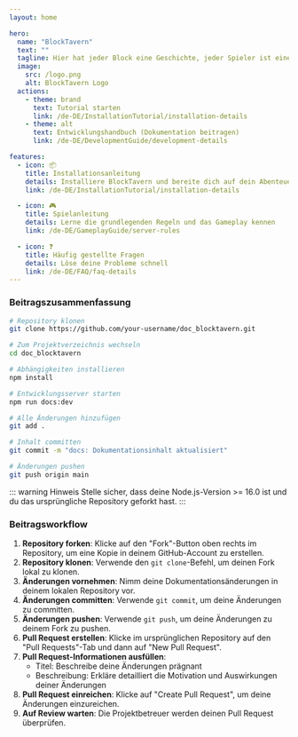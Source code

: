 ```yaml
---
layout: home

hero:
  name: "BlockTavern"
  text: ""
  tagline: Hier hat jeder Block eine Geschichte, jeder Spieler ist eine Legende
  image:
    src: /logo.png
    alt: BlockTavern Logo
  actions:
    - theme: brand
      text: Tutorial starten
      link: /de-DE/InstallationTutorial/installation-details
    - theme: alt
      text: Entwicklungshandbuch (Dokumentation beitragen)
      link: /de-DE/DevelopmentGuide/development-details

features:
  - icon: 📦
    title: Installationsanleitung
    details: Installiere BlockTavern und bereite dich auf dein Abenteuer vor
    link: /de-DE/InstallationTutorial/installation-details

  - icon: 🎮
    title: Spielanleitung
    details: Lerne die grundlegenden Regeln und das Gameplay kennen
    link: /de-DE/GameplayGuide/server-rules

  - icon: ❓
    title: Häufig gestellte Fragen
    details: Löse deine Probleme schnell
    link: /de-DE/FAQ/faq-details
---
```


### Beitragszusammenfassung

```sh
# Repository klonen
git clone https://github.com/your-username/doc_blocktavern.git

# Zum Projektverzeichnis wechseln
cd doc_blocktavern

# Abhängigkeiten installieren
npm install

# Entwicklungsserver starten
npm run docs:dev

# Alle Änderungen hinzufügen
git add .

# Inhalt committen
git commit -m "docs: Dokumentationsinhalt aktualisiert"

# Änderungen pushen
git push origin main
```

::: warning Hinweis
Stelle sicher, dass deine Node.js-Version >= 16.0 ist und du das ursprüngliche Repository geforkt hast.
:::

### Beitragsworkflow

1. **Repository forken**: Klicke auf den "Fork"-Button oben rechts im Repository, um eine Kopie in deinem GitHub-Account zu erstellen.
2. **Repository klonen**: Verwende den `git clone`-Befehl, um deinen Fork lokal zu klonen.
3. **Änderungen vornehmen**: Nimm deine Dokumentationsänderungen in deinem lokalen Repository vor.
4. **Änderungen committen**: Verwende `git commit`, um deine Änderungen zu committen.
5. **Änderungen pushen**: Verwende `git push`, um deine Änderungen zu deinem Fork zu pushen.
6. **Pull Request erstellen**: Klicke im ursprünglichen Repository auf den "Pull Requests"-Tab und dann auf "New Pull Request".
7. **Pull Request-Informationen ausfüllen**:
   - Titel: Beschreibe deine Änderungen prägnant
   - Beschreibung: Erkläre detailliert die Motivation und Auswirkungen deiner Änderungen
8. **Pull Request einreichen**: Klicke auf "Create Pull Request", um deine Änderungen einzureichen.
9. **Auf Review warten**: Die Projektbetreuer werden deinen Pull Request überprüfen.
